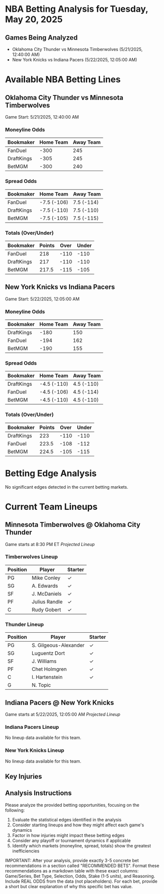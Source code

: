 # NBA Betting Analysis for Tuesday, May 20, 2025

## Games Being Analyzed

- Oklahoma City Thunder vs Minnesota Timberwolves (5/21/2025, 12:40:00 AM)
- New York Knicks vs Indiana Pacers (5/22/2025, 12:05:00 AM)

# Available NBA Betting Lines

## Oklahoma City Thunder vs Minnesota Timberwolves
Game Start: 5/21/2025, 12:40:00 AM

### Moneyline Odds
| Bookmaker | Home Team | Away Team |
|-----------|-----------|----------|
| FanDuel | -300 | 245 |
| DraftKings | -305 | 245 |
| BetMGM | -300 | 240 |

### Spread Odds
| Bookmaker | Home Team | Away Team |
|-----------|-----------|----------|
| FanDuel | -7.5 (-106) | 7.5 (-114) |
| DraftKings | -7.5 (-110) | 7.5 (-110) |
| BetMGM | -7.5 (-105) | 7.5 (-115) |

### Totals (Over/Under)
| Bookmaker | Points | Over | Under |
|-----------|--------|------|-------|
| FanDuel | 218 | -110 | -110 |
| DraftKings | 217 | -110 | -110 |
| BetMGM | 217.5 | -115 | -105 |


## New York Knicks vs Indiana Pacers
Game Start: 5/22/2025, 12:05:00 AM

### Moneyline Odds
| Bookmaker | Home Team | Away Team |
|-----------|-----------|----------|
| DraftKings | -180 | 150 |
| FanDuel | -194 | 162 |
| BetMGM | -190 | 155 |

### Spread Odds
| Bookmaker | Home Team | Away Team |
|-----------|-----------|----------|
| DraftKings | -4.5 (-110) | 4.5 (-110) |
| FanDuel | -4.5 (-106) | 4.5 (-114) |
| BetMGM | -4.5 (-110) | 4.5 (-110) |

### Totals (Over/Under)
| Bookmaker | Points | Over | Under |
|-----------|--------|------|-------|
| DraftKings | 223 | -110 | -110 |
| FanDuel | 223.5 | -108 | -112 |
| BetMGM | 224.5 | -105 | -115 |


# Betting Edge Analysis

No significant edges detected in the current betting markets.

# Current Team Lineups

## Minnesota Timberwolves @ Oklahoma City Thunder
Game starts at 8:30 PM ET
*Projected Lineup*

### Timberwolves Lineup
| Position | Player | Starter |
|----------|--------|--------|
| PG | Mike Conley | ✓ |
| SG | A. Edwards | ✓ |
| SF | J. McDaniels | ✓ |
| PF | Julius Randle | ✓ |
| C | Rudy Gobert | ✓ |

### Thunder Lineup
| Position | Player | Starter |
|----------|--------|--------|
| PG | S. Gilgeous-Alexander | ✓ |
| SG | Luguentz Dort | ✓ |
| SF | J. Williams | ✓ |
| PF | Chet Holmgren | ✓ |
| C | I. Hartenstein | ✓ |
| G | N. Topic |  |


## Indiana Pacers @ New York Knicks
Game starts at 5/22/2025, 12:05:00 AM
*Projected Lineup*

### Indiana Pacers Lineup
No lineup data available for this team.

### New York Knicks Lineup
No lineup data available for this team.



## Key Injuries


## Analysis Instructions

Please analyze the provided betting opportunities, focusing on the following:

1. Evaluate the statistical edges identified in the analysis
2. Consider starting lineups and how they might affect each game's dynamics
3. Factor in how injuries might impact these betting edges
4. Consider any playoff or tournament dynamics if applicable
5. Identify which markets (moneyline, spread, totals) show the greatest inefficiencies

IMPORTANT: After your analysis, provide exactly 3-5 concrete bet recommendations in a section called "RECOMMENDED BETS". Format these recommendations as a markdown table with these exact columns: Game/Series, Bet Type, Selection, Odds, Stake (1-5 units), and Reasoning. Include REAL ODDS from the data (not placeholders). For each bet, provide a short but clear explanation of why this specific bet has value.